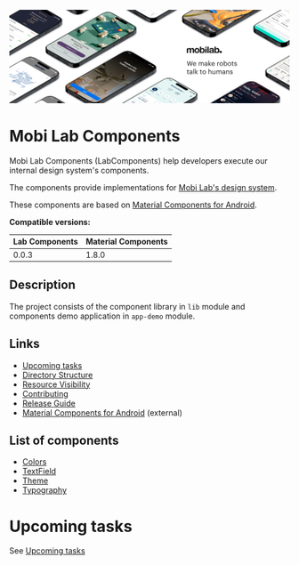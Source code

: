 ![Mobi Lab](docs/assets/mobilab-header-logo.png)

# Mobi Lab Components

Mobi Lab Components (LabComponents) help developers execute our internal design system's components.

The components provide implementations for [Mobi Lab's design system](https://www.figma.com/file/gxt4iyWGyliILJSOCLXonl/P42-design-system-template-(Duplicate-this!)).

These components are based on [Material Components for Android](https://github.com/material-components/material-components-android).

**Compatible versions:**

| Lab Components | Material Components |
|----------------|:--------------------|
| 0.0.3          | 1.8.0               |

## Description

The project consists of the component library in `lib` module and components demo application in `app-demo` module.

## Links

- [Upcoming tasks](docs/upcoming_tasks.md)
- [Directory Structure](docs/directory_structure.md)
- [Resource Visibility](docs/resource_visibility.md)
- [Contributing](docs/contributing.md)
- [Release Guide](docs/release_guide.md)
- [Material Components for Android](https://github.com/material-components/material-components-android) (external)

## List of components

-   [Colors](docs/components/colors.md)
-   [TextField](docs/components/textfield.md)
-   [Theme](docs/components/theme.md)
-   [Typography](docs/components/typography.md)


# Upcoming tasks

See [Upcoming tasks](docs/upcoming_tasks.md)
